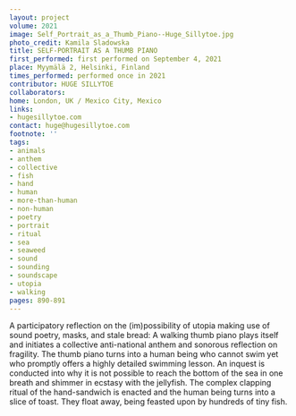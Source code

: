 ```yaml
---
layout: project
volume: 2021
image: Self_Portrait_as_a_Thumb_Piano--Huge_Sillytoe.jpg
photo_credit: Kamila Sladowska
title: SELF-PORTRAIT AS A THUMB PIANO
first_performed: first performed on September 4, 2021
place: Myymälä 2, Helsinki, Finland
times_performed: performed once in 2021
contributor: HUGE SILLYTOE
collaborators:
home: London, UK / Mexico City, Mexico
links:
- hugesillytoe.com
contact: huge@hugesillytoe.com
footnote: ''
tags:
- animals
- anthem
- collective
- fish
- hand
- human
- more-than-human
- non-human
- poetry
- portrait
- ritual
- sea
- seaweed
- sound
- sounding
- soundscape
- utopia
- walking
pages: 890-891
---
```


A participatory reflection on the (im)possibility of utopia making use of sound poetry, masks, and stale bread: A walking thumb piano plays itself and initiates a collective anti-national anthem and sonorous reflection on fragility. The thumb piano turns into a human being who cannot swim yet who promptly offers a highly detailed swimming lesson. An inquest is conducted into why it is not possible to reach the bottom of the sea in one breath and shimmer in ecstasy with the jellyfish. The complex clapping ritual of the hand-sandwich is enacted and the human being turns into a slice of toast. They float away, being feasted upon by hundreds of tiny fish.